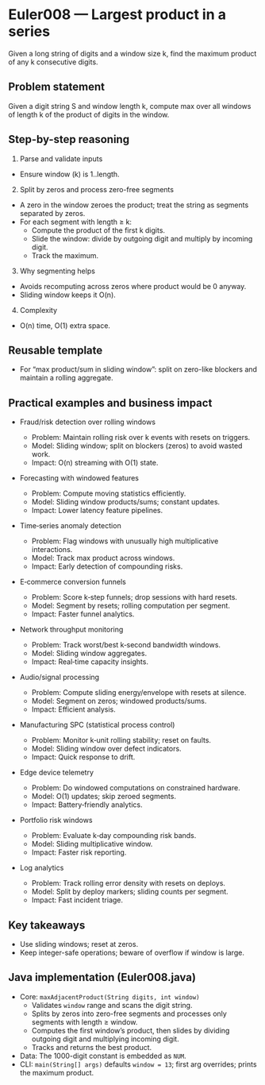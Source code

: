 # Euler008 — Largest product in a series

Given a long string of digits and a window size k, find the maximum product of any k consecutive digits.

## Problem statement

Given a digit string S and window length k, compute max over all windows of length k of the product of digits in the window.

## Step-by-step reasoning

1) Parse and validate inputs
- Ensure window (k) is 1..length.

2) Split by zeros and process zero-free segments
- A zero in the window zeroes the product; treat the string as segments separated by zeros.
- For each segment with length ≥ k:
  - Compute the product of the first k digits.
  - Slide the window: divide by outgoing digit and multiply by incoming digit.
  - Track the maximum.

3) Why segmenting helps
- Avoids recomputing across zeros where product would be 0 anyway.
- Sliding window keeps it O(n).

4) Complexity
- O(n) time, O(1) extra space.

## Reusable template
- For “max product/sum in sliding window”: split on zero-like blockers and maintain a rolling aggregate.

## Practical examples and business impact

- Fraud/risk detection over rolling windows
  - Problem: Maintain rolling risk over k events with resets on triggers.
  - Model: Sliding window; split on blockers (zeros) to avoid wasted work.
  - Impact: O(n) streaming with O(1) state.

- Forecasting with windowed features
  - Problem: Compute moving statistics efficiently.
  - Model: Sliding window products/sums; constant updates.
  - Impact: Lower latency feature pipelines.

- Time‑series anomaly detection
  - Problem: Flag windows with unusually high multiplicative interactions.
  - Model: Track max product across windows.
  - Impact: Early detection of compounding risks.

- E‑commerce conversion funnels
  - Problem: Score k‑step funnels; drop sessions with hard resets.
  - Model: Segment by resets; rolling computation per segment.
  - Impact: Faster funnel analytics.

- Network throughput monitoring
  - Problem: Track worst/best k‑second bandwidth windows.
  - Model: Sliding window aggregates.
  - Impact: Real‑time capacity insights.

- Audio/signal processing
  - Problem: Compute sliding energy/envelope with resets at silence.
  - Model: Segment on zeros; windowed products/sums.
  - Impact: Efficient analysis.

- Manufacturing SPC (statistical process control)
  - Problem: Monitor k‑unit rolling stability; reset on faults.
  - Model: Sliding window over defect indicators.
  - Impact: Quick response to drift.

- Edge device telemetry
  - Problem: Do windowed computations on constrained hardware.
  - Model: O(1) updates; skip zeroed segments.
  - Impact: Battery‑friendly analytics.

- Portfolio risk windows
  - Problem: Evaluate k‑day compounding risk bands.
  - Model: Sliding multiplicative window.
  - Impact: Faster risk reporting.

- Log analytics
  - Problem: Track rolling error density with resets on deploys.
  - Model: Split by deploy markers; sliding counts per segment.
  - Impact: Fast incident triage.

## Key takeaways
- Use sliding windows; reset at zeros.
- Keep integer-safe operations; beware of overflow if window is large.

## Java implementation (Euler008.java)

- Core: `maxAdjacentProduct(String digits, int window)`
  - Validates `window` range and scans the digit string.
  - Splits by zeros into zero-free segments and processes only segments with length ≥ window.
  - Computes the first window’s product, then slides by dividing outgoing digit and multiplying incoming digit.
  - Tracks and returns the best product.
- Data: The 1000-digit constant is embedded as `NUM`.
- CLI: `main(String[] args)` defaults `window = 13`; first arg overrides; prints the maximum product.
